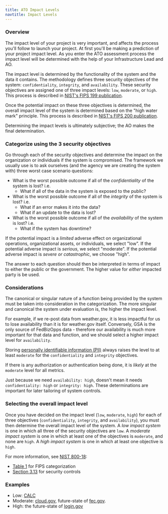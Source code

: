 ```yaml
---
title: ATO Impact Levels
navtitle: Impact Levels
---
```


### Overview

The impact level of your project is very important, and affects the process you'll follow to launch your project. At first you'll be making a prediction of your project impact level. As you enter the ATO assessment process the impact level will be determined with the help of your Infrastructure Lead and AO.

The impact level is determined by the functionality of the system and the data it contains. The methodology defines three security objectives of the system: `confidentiality`, `integrity`, and `availability`. These security objectives are assigned one of three impact levels: `low`, `moderate`, or `high`. This process is described in [NIST's FIPS 199 publication](http://csrc.nist.gov/publications/fips/fips199/FIPS-PUB-199-final.pdf).

Once the potential impact on these three objectives is determined, the overall impact level of the system is determined based on the "high water mark" principle. This process is described in [NIST's FIPS 200 publication](http://csrc.nist.gov/publications/fips/fips200/FIPS-200-final-march.pdf).

Determining the impact levels is ultimately subjective; the AO makes the final determination.

### Categorize using the 3 security objectives

Go through each of the security objectives and determine the impact on the organization or individuals if the system is compromised. The framework we usually use is to ask ourselves (and the agency we are creating the system with) three worst case scenario questions:

* What is the worst possible outcome if all of the _confidentiality_ of the system is lost? i.e.
    * What if all of the data in the system is exposed to the public?
* What is the worst possible outcome if all of the _integrity_ of the system is lost? i.e.
    * What if an error makes it into the data?
    * What if an update to the data is lost?
* What is the worst possible outcome if all of the _availability_ of the system is lost? i.e.
    * What if the system has downtime?

If the potential impact is a _limited_ adverse effect on organizational operations, organizational assets, or individuals, we select "low". If the potential adverse impact is _serious_, we select "moderate". If the potential adverse impact is _severe or catastrophic_, we choose "high".

The answer to each question should then be interpreted in terms of impact to either the public or the government. The higher value for _either_ impacted party is be used.

### Considerations

The canonical or singular nature of a function being provided by the system must be taken into consideration in the categorization. The more singular and canonical the system under evaluation is, the higher the impact level.

For example, if we re-post data from weather.gov, it is less impactful for us to lose availability than it is for weather.gov itself. Conversely, GSA is the only source of FedBizOpps data - therefore our availability is much more important for that data and function, and we should select a higher impact level for `availability`.

Storing [personally identifiable information (PII)](../../privacy/) always raises the level to at least `moderate` for the `confidentiality` and `integrity` objectives.

If there is any authorization or authentication being done, it is _likely_ at the `moderate` level for all metrics.

Just because we need `availability: high`, doesn't mean it needs `confidentiality: high` or `integrity: high`. These determinations are important for later tailoring of system controls.

### Selecting the overall impact level

Once you have decided on the impact level (`low`, `moderate`, `high`) for each of three objectives (`confidentiality`, `integrity`, and `availability`), you must then determine the overall impact level of the system. A _low impact system_ is one in which all three of the security objectives are `low`. A _moderate impact system_ is one in which at least one of the objectives is `moderate`, and none are `high`. A _high impact system_ is one in which at least one objective is `high`.

For more information, see [NIST 800-18](http://csrc.nist.gov/publications/nistpubs/800-18-Rev1/sp800-18-Rev1-final.pdf):

* [Table 1](http://nvlpubs.nist.gov/nistpubs/Legacy/SP/nistspecialpublication800-18r1.pdf#page=27) for FIPS categorization
* [Section 3.13](http://csrc.nist.gov/publications/nistpubs/800-18-Rev1/sp800-18-Rev1-final.pdf#page=31) for security controls

### Examples

* Low: [CALC](https://calc.gsa.gov)
* Moderate: [cloud.gov](https://cloud.gov), future-state of [fec.gov](https://fec.gov/).
* High: the future-state of [login.gov](https://login.gov)
